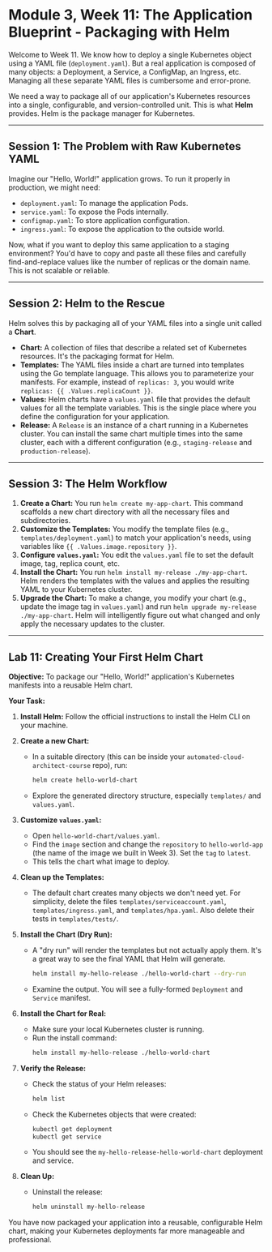 # Module 3, Week 11: The Application Blueprint - Packaging with Helm

Welcome to Week 11. We know how to deploy a single Kubernetes object using a YAML file (`deployment.yaml`). But a real application is composed of many objects: a Deployment, a Service, a ConfigMap, an Ingress, etc. Managing all these separate YAML files is cumbersome and error-prone.

We need a way to package all of our application's Kubernetes resources into a single, configurable, and version-controlled unit. This is what **Helm** provides. Helm is the package manager for Kubernetes.

---

## Session 1: The Problem with Raw Kubernetes YAML

Imagine our "Hello, World!" application grows. To run it properly in production, we might need:

*   `deployment.yaml`: To manage the application Pods.
*   `service.yaml`: To expose the Pods internally.
*   `configmap.yaml`: To store application configuration.
*   `ingress.yaml`: To expose the application to the outside world.

Now, what if you want to deploy this same application to a staging environment? You'd have to copy and paste all these files and carefully find-and-replace values like the number of replicas or the domain name. This is not scalable or reliable.

---

## Session 2: Helm to the Rescue

Helm solves this by packaging all of your YAML files into a single unit called a **Chart**.

*   **Chart:** A collection of files that describe a related set of Kubernetes resources. It's the packaging format for Helm.
*   **Templates:** The YAML files inside a chart are turned into templates using the Go template language. This allows you to parameterize your manifests. For example, instead of `replicas: 3`, you would write `replicas: {{ .Values.replicaCount }}`.
*   **Values:** Helm charts have a `values.yaml` file that provides the default values for all the template variables. This is the single place where you define the configuration for your application.
*   **Release:** A `Release` is an instance of a chart running in a Kubernetes cluster. You can install the same chart multiple times into the same cluster, each with a different configuration (e.g., `staging-release` and `production-release`).

---

## Session 3: The Helm Workflow

1.  **Create a Chart:** You run `helm create my-app-chart`. This command scaffolds a new chart directory with all the necessary files and subdirectories.
2.  **Customize the Templates:** You modify the template files (e.g., `templates/deployment.yaml`) to match your application's needs, using variables like `{{ .Values.image.repository }}`.
3.  **Configure `values.yaml`:** You edit the `values.yaml` file to set the default image, tag, replica count, etc.
4.  **Install the Chart:** You run `helm install my-release ./my-app-chart`. Helm renders the templates with the values and applies the resulting YAML to your Kubernetes cluster.
5.  **Upgrade the Chart:** To make a change, you modify your chart (e.g., update the image tag in `values.yaml`) and run `helm upgrade my-release ./my-app-chart`. Helm will intelligently figure out what changed and only apply the necessary updates to the cluster.

---

## Lab 11: Creating Your First Helm Chart

**Objective:** To package our "Hello, World!" application's Kubernetes manifests into a reusable Helm chart.

**Your Task:**

1.  **Install Helm:** Follow the official instructions to install the Helm CLI on your machine.

2.  **Create a new Chart:**
    *   In a suitable directory (this can be inside your `automated-cloud-architect-course` repo), run:
        ```bash
        helm create hello-world-chart
        ```
    *   Explore the generated directory structure, especially `templates/` and `values.yaml`.

3.  **Customize `values.yaml`:**
    *   Open `hello-world-chart/values.yaml`.
    *   Find the `image` section and change the `repository` to `hello-world-app` (the name of the image we built in Week 3). Set the `tag` to `latest`.
    *   This tells the chart what image to deploy.

4.  **Clean up the Templates:**
    *   The default chart creates many objects we don't need yet. For simplicity, delete the files `templates/serviceaccount.yaml`, `templates/ingress.yaml`, and `templates/hpa.yaml`. Also delete their tests in `templates/tests/`.

5.  **Install the Chart (Dry Run):**
    *   A "dry run" will render the templates but not actually apply them. It's a great way to see the final YAML that Helm will generate.
        ```bash
        helm install my-hello-release ./hello-world-chart --dry-run
        ```
    *   Examine the output. You will see a fully-formed `Deployment` and `Service` manifest.

6.  **Install the Chart for Real:**
    *   Make sure your local Kubernetes cluster is running.
    *   Run the install command:
        ```bash
        helm install my-hello-release ./hello-world-chart
        ```

7.  **Verify the Release:**
    *   Check the status of your Helm releases:
        ```bash
        helm list
        ```
    *   Check the Kubernetes objects that were created:
        ```bash
        kubectl get deployment
        kubectl get service
        ```
    *   You should see the `my-hello-release-hello-world-chart` deployment and service.

8.  **Clean Up:**
    *   Uninstall the release:
        ```bash
        helm uninstall my-hello-release
        ```

You have now packaged your application into a reusable, configurable Helm chart, making your Kubernetes deployments far more manageable and professional.

